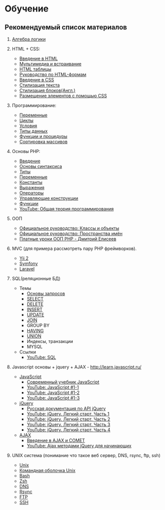 # Обучение
## Рекомендуемый список материалов
1. [Алгебра логики](https://ru.wikipedia.org/wiki/Алгебра_логики)

2. HTML + CSS:
    - [Введение в HTML](https://developer.mozilla.org/ru/docs/Learn/HTML/Introduction_to_HTML)
    - [Мультимедиа и встраивание](https://developer.mozilla.org/ru/docs/Learn/HTML/Multimedia_and_embedding)
    - [HTML таблицы](https://developer.mozilla.org/ru/docs/Learn/HTML/Tables)
    - [Руководство по HTML-формам](https://developer.mozilla.org/ru/docs/Learn/Forms)
    - [Введение в CSS](https://developer.mozilla.org/ru/docs/Learn/CSS/First_steps)
    - [Стилизация текста](https://developer.mozilla.org/ru/docs/Learn/CSS/Styling_text)
    - [Стилизация блоков(Англ.)](https://developer.mozilla.org/en-US/docs/Learn/CSS/Building_blocks)
    - [Размещение элементов с помощью CSS](https://developer.mozilla.org/ru/docs/Learn/CSS/CSS_layout)


3. Программирование:
    - [Переменные](https://www.php.net/manual/ru/language.variables.php)
    - [Циклы](https://www.php.net/manual/ru/control-structures.while.php)
    - [Условия](https://www.php.net/manual/ru/control-structures.if.php)
    - [Типы данных](https://www.php.net/manual/ru/language.types.php)
    - [Функции и процедуры](https://www.php.net/manual/ru/language.functions.php)
    - [Сортировка масcивов](http://youtu.be/YKlDz1J3TSw)

4. Основы PHP:
    - [Введение](https://www.php.net/manual/ru/introduction.php)
    - [Основы синтаксиса](https://www.php.net/manual/ru/language.basic-syntax.php)
    - [Типы](https://www.php.net/manual/ru/language.types.php)
    - [Переменные](https://www.php.net/manual/ru/language.variables.php)
    - [Константы](https://www.php.net/manual/ru/language.constants.php)
    - [Выражения](https://www.php.net/manual/ru/language.expressions.php)
    - [Операторы](https://www.php.net/manual/ru/language.operators.php)
    - [Управляющие конструкции](https://www.php.net/manual/ru/language.control-structures.php)
    - [Функции](https://www.php.net/manual/ru/language.functions.php)
    - [YouTube: Общая теория программирования](https://www.youtube.com/playlist?list=PLTId00XaZgFHXOmEKIn3iWDn3jkcE7jls)

5. ООП
    - [Официальное руководство: Классы и объекты](http://php.net/manual/ru/language.oop5.php)
    - [Официальное руководство: Пространства имён](http://php.net/manual/ru/language.namespaces.php)
    - [Платные уроки ООП PHP - Дмитрий Елисеев](PHP_OOP.md)

6. MVC (для примера рассмотреть пару PHP фреймворков).
    - [Yii 2](https://www.yiiframework.com/doc/guide/2.0/ru)
    - [Symfony](https://symfony.com/doc/current/index.html)
    - [Laravel](https://laravel.ru/)

7. SQL(реляционные БД)
    - Темы
        - [Основы запросов](https://tproger.ru/translations/sql-recap/)
        - [SELECT](http://ru.wikipedia.org/wiki/Select_(SQL))
        - [DELETE](http://ru.wikipedia.org/wiki/Delete_(SQL))
        - [INSERT](http://ru.wikipedia.org/wiki/Insert_(SQL))
        - [UPDATE](http://ru.wikipedia.org/wiki/Update_(SQL))
        - [JOIN](http://ru.wikipedia.org/wiki/Join_(SQL))
        - GROUP BY
        - [HAVING](http://ru.wikipedia.org/wiki/Having_(SQL))
        - [UNION](http://ru.wikipedia.org/wiki/Union_(SQL))
        - Индексы, транзакции
        - MYSQL
    - Ссылки
        - [YouTube: SQL](https://www.youtube.com/playlist?list=PLczo5nNDGlYQ9P8vWyTi_G2LrXQEUHxpl)

8. Javascript основы + jquery + AJAX - http://learn.javascript.ru/
    - [JavaScript](https://ru.wikipedia.org/wiki/JavaScript)
        - [Современный учебник JavaScript](https://learn.javascript.ru)
        - [YouTube: JavaScript #1-1](https://youtu.be/zlDVKtSdeP0)
        - [YouTube: JavaScript #1-2](https://youtu.be/ayNwDXg6kEY)
        - [YouTube: JavaScript #1-3](https://youtu.be/13oK6gWflWc)
    - [jQuery](http://ru.wikipedia.org/wiki/JQuery)
        - [Русская документация по API jQuery](http://jquery-docs.ru)
        - [YouTube: jQuery. Легкий старт. Часть 1](https://youtu.be/YYct5aH_Fik)
        - [YouTube: jQuery. Легкий старт. Часть 2](https://youtu.be/1xLYDh5JJIo)
        - [YouTube: jQuery. Легкий старт. Часть 3](https://youtu.be/2XFPz4cEHDU)
        - [YouTube: jQuery. Легкий старт. Часть 4](https://youtu.be/P8XIWE7qv7c)
    - [AJAX](http://ru.wikipedia.org/wiki/AJAX)
        - [Введение в AJAX и COMET](https://learn.javascript.ru/ajax-intro)
        - [YouTube: Ajax методами jQuery для начинающих](https://youtu.be/egdPcuBDPEE)

9. UNIX система (понимание что такое веб сервер, DNS, rsync, ftp, ssh)
    - [Unix](https://ru.wikipedia.org/wiki/Unix)
    - [Командная оболочка Unix](https://ru.wikipedia.org/wiki/Командная_оболочка_Unix)
    - [Bash](https://ru.wikipedia.org/wiki/Bash)
    - [Zsh](https://ru.wikipedia.org/wiki/Zsh)
    - [DNS](http://ru.wikipedia.org/wiki/DNS)
    - [Rsync](http://ru.wikipedia.org/wiki/Rsync)
    - [FTP](http://ru.wikipedia.org/wiki/FTP)
    - [SSH](http://ru.wikipedia.org/wiki/SSH)